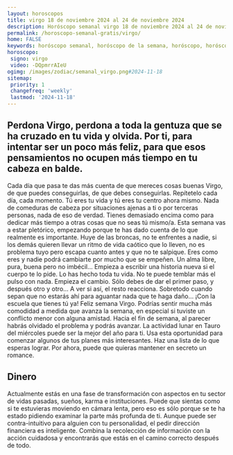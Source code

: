 ```yaml
---
layout: horoscopos
title: virgo 18 de noviembre 2024 al 24 de noviembre 2024 
description: Horóscopo semanal virgo 18 de noviembre 2024 al 24 de noviembre 2024. Perdona Virgo, perdona a toda la gentuza que se ha cruzado en tu vida y olvida. Por ti, para intentar ser un poco más feliz, para que esos pensamientos no ocupen más tiempo en tu cabeza en balde.
permalink: /horoscopo-semanal-gratis/virgo/
home: FALSE
keywords: horóscopo semanal, horóscopo de la semana, horóscopo, horóscopo gratis,horóscopos, horóscopo esperanza gracia, horoscopos virgo la semana, horóscopos gratis, Tarot, Astrologia, Zodíaco, virgo, horoscopo gratis, semanal
horoscopo:
 signo: virgo
 video: -DQpmrrAIeU
ogimg: /images/zodiac/semanal_virgo.png#2024-11-18
sitemap:
 priority: 1
 changefreq: 'weekly'
 lastmod: '2024-11-18'
---
```




## Perdona Virgo, perdona a toda la gentuza que se ha cruzado en tu vida y olvida. Por ti, para intentar ser un poco más feliz, para que esos pensamientos no ocupen más tiempo en tu cabeza en balde.

Cada día que pasa te das más cuenta de que mereces cosas buenas Virgo, de que puedes conseguirlas, de que debes conseguirlas. Repítetelo cada día, cada momento. Tú eres tu vida y tú eres tu centro ahora mismo. Nada de comeduras de cabeza por situaciones ajenas a ti o por terceras personas, nada de eso de verdad. Tienes demasiado encima como para dedicar más tiempo a otras cosas que no seas tú mismo/a. Esta semana vas a estar pletórico, empezando porque te has dado cuenta de lo que realmente es importante. Huye de las broncas, no te enfrentes a nadie, si los demás quieren llevar un ritmo de vida caótico que lo lleven, no es problema tuyo pero escapa cuanto antes y que no te salpique. Eres como eres y nadie podrá cambiarte por mucho que se empeñen. Un alma libre, pura, buena pero no imbécil… Empieza a escribir una historia nueva si el cuerpo te lo pide. Lo has hecho toda tu vida. No te puede temblar más el pulso con nada. Empieza el cambio. Sólo debes de dar el primer paso, y después otro y otro… A ver si así, el resto reacciona. Sobretodo cuando sepan que no estarás ahí para aguantar nada que te haga daño… ¡Con la escuela que tienes tú ya! Feliz semana Virgo.
Podrías sentir mucha más comodidad a medida que avanza la semana, en especial si tuviste un conflicto menor con alguna amistad. Hacia el fin de semana, al parecer habrás olvidado el problema y podrás avanzar. La actividad lunar en Tauro del miércoles puede ser la mejor del año para ti. Usa esta oportunidad para comenzar algunos de tus planes más interesantes. Haz una lista de lo que esperas lograr. Por ahora, puede que quieras mantener en secreto un romance.

## Dinero

Actualmente estás en una fase de transformación con aspectos en tu sector de vidas pasadas, sueños, karma e instituciones. Puede que sientas como si te estuvieras moviendo en cámara lenta, pero eso es sólo porque se te ha estado pidiendo examinar la parte más profunda de ti. Aunque puede ser contra-intuitivo para alguien con tu personalidad, el pedir dirección financiera es inteligente. Combina la recolección de información con la acción cuidadosa y encontrarás que estás en el camino correcto después de todo.